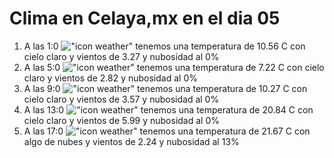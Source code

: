 # Clima en Celaya,mx en el dia 05

1. A las 1:0 !["icon weather"](http://openweathermap.org/img/w/01n.png) tenemos una temperatura de 10.56 C con cielo claro y  vientos de 3.27 y nubosidad al 0%
1. A las 5:0 !["icon weather"](http://openweathermap.org/img/w/01n.png) tenemos una temperatura de 7.22 C con cielo claro y  vientos de 2.82 y nubosidad al 0%
1. A las 9:0 !["icon weather"](http://openweathermap.org/img/w/01d.png) tenemos una temperatura de 10.27 C con cielo claro y  vientos de 3.57 y nubosidad al 0%
1. A las 13:0 !["icon weather"](http://openweathermap.org/img/w/01d.png) tenemos una temperatura de 20.84 C con cielo claro y  vientos de 5.99 y nubosidad al 0%
1. A las 17:0 !["icon weather"](http://openweathermap.org/img/w/02d.png) tenemos una temperatura de 21.67 C con algo de nubes y  vientos de 2.24 y nubosidad al 13%
